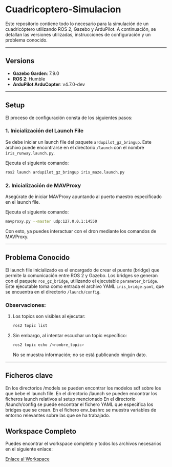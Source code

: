 # Cuadricoptero-Simulacion

Este repositorio contiene todo lo necesario para la simulación de un cuadricóptero utilizando ROS 2, Gazebo y ArduPilot. A continuación, se detallan las versiones utilizadas, instrucciones de configuración y un problema conocido.

---

## **Versions**
- **Gazebo Garden**: 7.9.0
- **ROS 2**: Humble
- **ArduPilot ArduCopter**: v4.7.0-dev

---

## **Setup**

El proceso de configuración consta de los siguientes pasos:

### **1. Inicialización del Launch File**
Se debe iniciar un launch file del paquete `ardupilot_gz_bringup`. Este archivo puede encontrarse en el directorio `/launch` con el nombre `iris_runway.launch.py`.

Ejecuta el siguiente comando:

```bash
ros2 launch ardupilot_gz_bringup iris_maze.launch.py
```

### **2. Inicialización de MAVProxy**
Asegúrate de iniciar MAVProxy apuntando al puerto maestro especificado en el launch file.

Ejecuta el siguiente comando:

```bash
mavproxy.py --master udp:127.0.0.1:14550
```

Con esto, ya puedes interactuar con el dron mediante los comandos de MAVProxy.

---

## **Problema Conocido**

El launch file inicializado es el encargado de crear el puente (bridge) que permite la comunicación entre ROS 2 y Gazebo. Los bridges se generan con el paquete `ros_gz_bridge`, utilizando el ejecutable `parameter_bridge`. Este ejecutable toma como entrada el archivo YAML `iris_bridge.yaml`, que se encuentra en el directorio `/launch/config`.

### **Observaciones**:
1. Los topics son visibles al ejecutar:
   
   ```bash
   ros2 topic list
   ```

2. Sin embargo, al intentar escuchar un topic específico:

   ```bash
   ros2 topic echo /<nombre_topic>
   ```
   
   No se muestra información; no se está publicando ningún dato.

---
## **Ficheros clave**
En los directorios /models se pueden encontrar los modelos sdf sobre los que bebe el launch file.
En el directorio /launch se pueden encontrar los ficheros launch relativos al setup mencionado
En el directorio /launch/config se puede encontrar el fichero YAML que especifica los bridges que se crean.
En el fichero env_bashrc se muestra variables de entorno relevantes sobre las que se ha trabajado.

## **Workspace Completo**

Puedes encontrar el workspace completo y todos los archivos necesarios en el siguiente enlace:

[Enlace al Workspace](https://drive.google.com/file/d/1ZkDIfwzHk8og5frR2m2hEBTuJJRd2brW/view?usp=drive_link)


  

